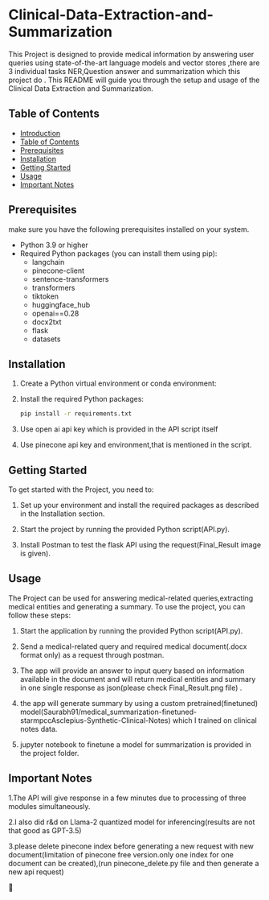 

# Clinical-Data-Extraction-and-Summarization


This Project is designed to provide medical information by answering user queries using state-of-the-art language models and vector stores ,there are 3 individual tasks NER,Question answer and summarization which this project do . This README will guide you through the setup and usage of the Clinical Data Extraction and Summarization.

## Table of Contents

- [Introduction](#langchain-medical-bot)
- [Table of Contents](#table-of-contents)
- [Prerequisites](#prerequisites)
- [Installation](#installation)
- [Getting Started](#getting-started)
- [Usage](#usage)
- [Important Notes](#Important-Notes)

## Prerequisites

make sure you have the following prerequisites installed on your system.

- Python 3.9 or higher
- Required Python packages (you can install them using pip):
    - langchain
    - pinecone-client
    - sentence-transformers
    - transformers
    - tiktoken
    - huggingface_hub
    - openai==0.28
    - docx2txt
    - flask
    - datasets

## Installation

1. Create a Python virtual environment or conda environment:

3. Install the required Python packages:

    ```bash
    pip install -r requirements.txt
    ```

4. Use open ai api key which is provided in the API script itself

5. Use pinecone api key and environment,that is mentioned in the script.

## Getting Started

To get started with the Project, you need to:

1. Set up your environment and install the required packages as described in the Installation section.

2. Start the project by running the provided Python script(API.py).

3. Install Postman to test the flask API using the request(Final_Result image is given).


## Usage

The Project can be used for answering medical-related queries,extracting medical entities and generating a summary. To use the project, you can follow these steps:

1. Start the application by running  the provided Python script(API.py).

2. Send a medical-related query and required medical document(.docx format only) as a request through postman.

3. The app will provide an answer to input query based on information available in the document and will return medical entities and summary in one single response as json(please check Final_Result.png file) .

4. the app will generate summary by using a custom pretrained(finetuned) model(Saurabh91/medical_summarization-finetuned-starmpccAsclepius-Synthetic-Clinical-Notes) which I trained on clinical notes data.

5. jupyter notebook to finetune a model for summarization is provided in the project folder.

## Important Notes

1.The API will give response in a few minutes due to processing of three modules simultaneously.

2.I also did r&d on Llama-2 quantized model for inferencing(results are not that good as GPT-3.5)

3.please delete pinecone index before generating a new request with new document(limitation of pinecone free version.only one index for one document can be created),(run pinecone_delete.py file and then generate a new api request)

 🚀
